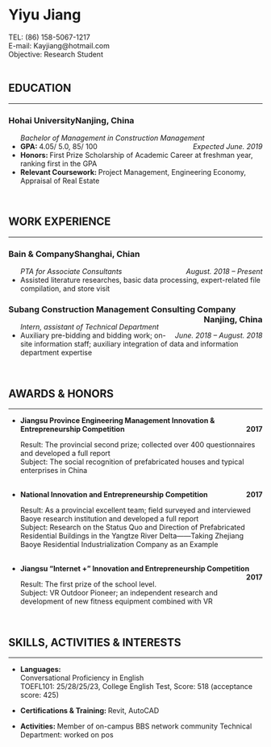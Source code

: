 <h1>Yiyu Jiang &nbsp </h1>

<p>
TEL: (86) 158-5067-1217</br>
E-mail: Kayjiang@hotmail.com </br>
Objective: Research Student </br>
</br>


<h2>EDUCATION </h2>

<HR style="FILTER: alpha(opacity=100,finishopacity=0,style=1)" width="100%" color=#00000 SIZE=2>

<h3>Hohai University<right>Nanjing, China</right></h3>    
<ul>
<em>Bachelor of Management in Construction Management<div style="float:right;">Expected June. 2019</div></em>
<li><a><b>GPA: </b>4.05/ 5.0, 85/ 100
<li><a><b>Honors:  </b>First Prize Scholarship of Academic Career at freshman year, ranking first in the GPA</a>
<li><a><b>Relevant Coursework: </b>Project Management, Engineering Economy, Appraisal of Real Estate 

</ul>
</br>


<h2>WORK EXPERIENCE</h2>
<HR style="FILTER: alpha(opacity=100,finishopacity=0,style=1)" width="100%" color=#00000 SIZE=3> 

<h3>Bain & Company<right>Shanghai, Chian<right></h3>
<ul>
<em>PTA for Associate Consultants<div style="float:right;">August. 2018 – Present</div></em>
<li><a>Assisted literature researches, basic data processing, expert-related file compilation, and store visit
</ul>
<h3>Subang Construction Management Consulting Company<div style="float:right;">Nanjing, China</div></h3>
<ul>
<em>Intern, assistant of Technical Department<div style="float:right;">June. 2018 – August. 2018</div></em>
<li><a>Auxiliary pre-bidding and bidding work; on-site information staff; auxiliary integration of data and information department expertise

</ul>
</br>

<h2>AWARDS & HONORS</h2>
<HR style="FILTER: alpha(opacity=100,finishopacity=0,style=1)" width="100%" color=#00000 SIZE=3> 

<ul><li><b>Jiangsu Province Engineering Management Innovation & Entrepreneurship Competition <div style="float:right;">2017</div></b><p>

Result: The provincial second prize; collected over 400 questionnaires and developed a full report<br>
Subject: The social recognition of prefabricated houses and typical enterprises in China

</br>
<li><b>National Innovation and Entrepreneurship Competition  <div style="float:right;">2017</div></b><p>

Result: As a provincial excellent team; field surveyed and interviewed Baoye research institution and developed a full report<br>
Subject: Research on the Status Quo and Direction of Prefabricated Residential Buildings in the Yangtze River Delta——Taking Zhejiang Baoye Residential Industrialization Company as an Example

</br>
<li><b>	Jiangsu “Internet +” Innovation and Entrepreneurship Competition<div style="float:right;">2017</div></b><p>

Result: The first prize of the school level. <br>
Subject: VR Outdoor Pioneer; an independent research and development of new fitness equipment combined with VR
</ul>
</ul>
</br>



<h2>SKILLS, ACTIVITIES & INTERESTS </h2>


<HR style="FILTER: alpha(opacity=100,finishopacity=0,style=1)" width="100%" color=#00000 SIZE=2>

<ul><li><b>Languages: </b><br>Conversational Proficiency in English<br>
TOEFL101: 25/28/25/23, College English Test, Score: 518 (acceptance score: 425)<p>
<li><b>Certifications & Training:  </b>Revit, AutoCAD<p>
<li><b>Activities: </b>Member of on-campus BBS network community Technical Department: worked on pos
